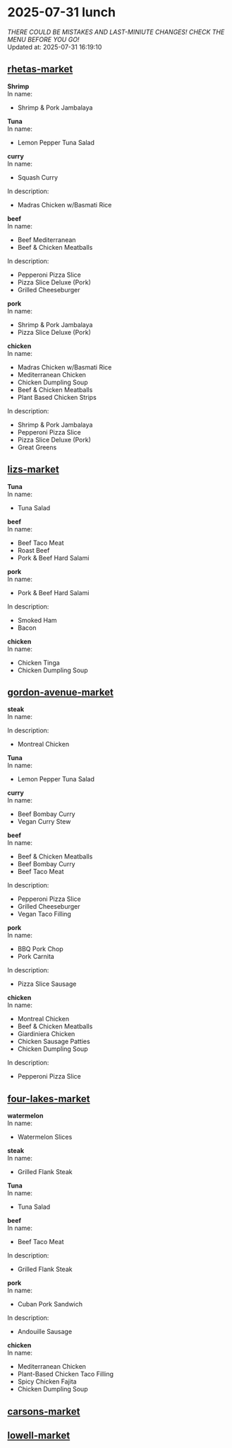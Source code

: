 # 2025-07-31 lunch  
*THERE COULD BE MISTAKES AND LAST-MINIUTE CHANGES! CHECK THE MENU BEFORE YOU GO!*  
Updated at: 2025-07-31 16:19:10  
## [rhetas-market](https://wisc-housingdining.nutrislice.com/menu/rhetas-market/lunch/2025-07-31)  
**Shrimp**  
In name:   
 - Shrimp & Pork Jambalaya  
  
**Tuna**  
In name:   
 - Lemon Pepper Tuna Salad  
  
**curry**  
In name:   
 - Squash Curry  
  
In description:   
 - Madras Chicken w/Basmati Rice  
  
**beef**  
In name:   
 - Beef Mediterranean  
 - Beef & Chicken Meatballs  
  
In description:   
 - Pepperoni Pizza Slice  
 - Pizza Slice Deluxe (Pork)  
 - Grilled Cheeseburger  
  
**pork**  
In name:   
 - Shrimp & Pork Jambalaya  
 - Pizza Slice Deluxe (Pork)  
  
**chicken**  
In name:   
 - Madras Chicken w/Basmati Rice  
 - Mediterranean Chicken  
 - Chicken Dumpling Soup  
 - Beef & Chicken Meatballs  
 - Plant Based Chicken Strips  
  
In description:   
 - Shrimp & Pork Jambalaya  
 - Pepperoni Pizza Slice  
 - Pizza Slice Deluxe (Pork)  
 - Great Greens  
  
## [lizs-market](https://wisc-housingdining.nutrislice.com/menu/lizs-market/lunch/2025-07-31)  
**Tuna**  
In name:   
 - Tuna Salad  
  
**beef**  
In name:   
 - Beef Taco Meat  
 - Roast Beef  
 - Pork & Beef Hard Salami  
  
**pork**  
In name:   
 - Pork & Beef Hard Salami  
  
In description:   
 - Smoked Ham  
 - Bacon  
  
**chicken**  
In name:   
 - Chicken Tinga  
 - Chicken Dumpling Soup  
  
## [gordon-avenue-market](https://wisc-housingdining.nutrislice.com/menu/gordon-avenue-market/lunch/2025-07-31)  
**steak**  
In name:   
  
In description:   
 - Montreal Chicken  
  
**Tuna**  
In name:   
 - Lemon Pepper Tuna Salad  
  
**curry**  
In name:   
 - Beef Bombay Curry  
 - Vegan Curry Stew  
  
**beef**  
In name:   
 - Beef & Chicken Meatballs  
 - Beef Bombay Curry  
 - Beef Taco Meat  
  
In description:   
 - Pepperoni Pizza Slice  
 - Grilled Cheeseburger  
 - Vegan Taco Filling  
  
**pork**  
In name:   
 - BBQ Pork Chop  
 - Pork Carnita  
  
In description:   
 - Pizza Slice Sausage  
  
**chicken**  
In name:   
 - Montreal Chicken  
 - Beef & Chicken Meatballs  
 - Giardiniera Chicken  
 - Chicken Sausage Patties  
 - Chicken Dumpling Soup  
  
In description:   
 - Pepperoni Pizza Slice  
  
## [four-lakes-market](https://wisc-housingdining.nutrislice.com/menu/four-lakes-market/lunch/2025-07-31)  
**watermelon**  
In name:   
 - Watermelon Slices  
  
**steak**  
In name:   
 - Grilled Flank Steak  
  
**Tuna**  
In name:   
 - Tuna Salad  
  
**beef**  
In name:   
 - Beef Taco Meat  
  
In description:   
 - Grilled Flank Steak  
  
**pork**  
In name:   
 - Cuban Pork Sandwich  
  
In description:   
 - Andouille Sausage  
  
**chicken**  
In name:   
 - Mediterranean Chicken  
 - Plant-Based Chicken Taco Filling  
 - Spicy Chicken Fajita  
 - Chicken Dumpling Soup  
  
## [carsons-market](https://wisc-housingdining.nutrislice.com/menu/carsons-market/lunch/2025-07-31)  
## [lowell-market](https://wisc-housingdining.nutrislice.com/menu/lowell-market/lunch/2025-07-31)  
  
